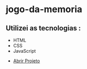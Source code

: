 # jogo-da-memoria
 
 <h2>Utilizei as tecnologias :</h2>
  <ul>
    <li>HTML</li>
    <li>CSS</li>
    <li>JavaScript</li>
  </ul>
  <ul>
 <li> <a href="https://euphonious-marzipan-e96c67.netlify.app/">Abrir Projeto</li>
